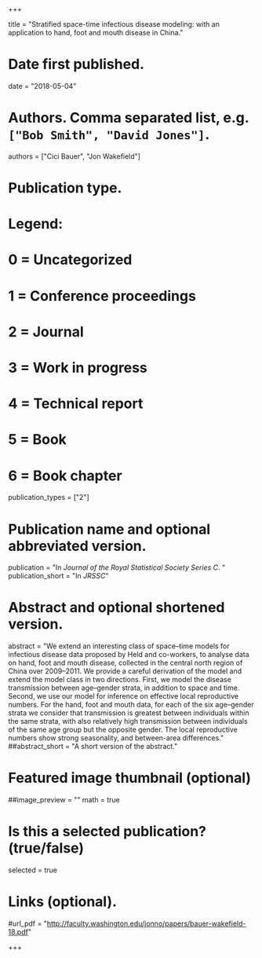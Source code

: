+++
  
  title = "Stratified space-time infectious disease modeling: with an application to hand, foot and mouth disease in China."
  
  # Date first published.
  date = "2018-05-04"
  
  # Authors. Comma separated list, e.g. `["Bob Smith", "David Jones"]`.
  authors = ["Cici Bauer", "Jon Wakefield"]
  
  # Publication type.
  # Legend:
  # 0 = Uncategorized
  # 1 = Conference proceedings
  # 2 = Journal
  # 3 = Work in progress
  # 4 = Technical report
  # 5 = Book
  # 6 = Book chapter
  publication_types = ["2"]
  
  # Publication name and optional abbreviated version.
  publication = "In *Journal of the Royal Statistical Society Series C*. "
  publication_short = "In *JRSSC*"
  
  # Abstract and optional shortened version.
  abstract = "We extend an interesting class of space–time models for infectious disease data proposed by Held and co-workers, to analyse data on hand, foot and mouth disease, collected in the central north region of China over 2009–2011. We provide a careful derivation of the model and extend the model class in two directions. First, we model the disease transmission between age–gender strata, in addition to space and time. Second, we use our model for inference on effective local reproductive numbers. For the hand, foot and mouth data, for each of the six age–gender strata we consider that transmission is greatest between individuals within the same strata, with also relatively high transmission between individuals of the same age group but the opposite gender. The local reproductive numbers show strong seasonality, and between-area differences."
  ##abstract_short = "A short version of the abstract."
  
  # Featured image thumbnail (optional)
  ##image_preview = ""
  math = true
  
  # Is this a selected publication? (true/false)
  selected = true
  
  
  # Links (optional).
  #url_pdf = "http://faculty.washington.edu/jonno/papers/bauer-wakefield-18.pdf"
  
  +++
    
